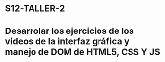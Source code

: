 # S12-TALLER-2
# Desarrolar los ejercicios de los videos de la interfaz gráfica y manejo de DOM de HTML5, CSS Y JS 
